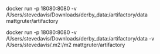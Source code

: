 docker run -p 18080:8080 -v /Users/stevedavis/Downloads/derby_data:/artifactory/data mattgruter/artifactory

docker run -p 18080:8080 -v /Users/stevedavis/Downloads/derby_data:/artifactory/data -v /Users/stevedavis/.m2:/m2 mattgruter/artifactory
